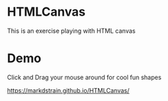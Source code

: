 # HTMLCanvas
This is an exercise playing with HTML canvas
# Demo
Click and Drag your mouse around for cool fun shapes

https://markdstrain.github.io/HTMLCanvas/
